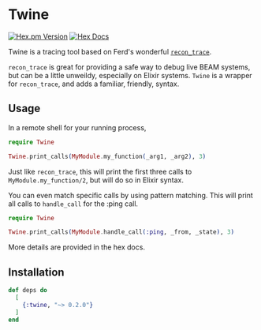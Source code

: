 # Twine

[![Hex.pm Version](https://img.shields.io/hexpm/v/twine)](https://hex.pm/packages/twine) [![Hex Docs](https://img.shields.io/badge/docs-hexpm-blue.svg)](https://hexdocs.pm/twine/)

Twine is a tracing tool based on Ferd's wonderful [`recon_trace`](https://ferd.github.io/recon/recon_trace.html).

`recon_trace` is great for providing a safe way to debug live BEAM systems,
but can be a little unweildy, especially on Elixir systems. `Twine` is a wrapper
for `recon_trace`, and adds a familiar, friendly, syntax.

## Usage

In a remote shell for your running process,

```ex
require Twine

Twine.print_calls(MyModule.my_function(_arg1, _arg2), 3)
```

Just like `recon_trace`, this will print the first three calls to
`MyModule.my_function/2`, but will do so in Elixir syntax.

You can even match specific calls by using pattern matching. This will
print all calls to `handle_call` for the :ping call.
```ex
require Twine

Twine.print_calls(MyModule.handle_call(:ping, _from, _state), 3)
```

More details are provided in the hex docs.

## Installation

```elixir
def deps do
  [
    {:twine, "~> 0.2.0"}
  ]
end
```

